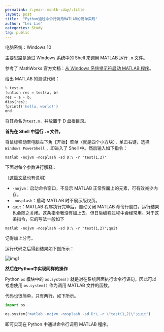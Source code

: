 ```yaml
---
permalink: /:year-:month-:day/:title
layout: post
title:  "Python通过命令行调用MATLAB的简单实现"
author: "Lei Lie"
categories: Study
tag: public
---
```


电脑系统：Windows 10

主要思路是通过 Windows 系统中的 Shell 来调用 MATLAB 运行 `.m` 文件。

参考了 MathWorks 官方文档：[从 Windows 系统提示符启动 MATLAB 程序](https://ww2.mathworks.cn/help/matlab/ref/matlabwindows.html)。

给出 MATLAB 的测试代码：

```python
% test.m
funtion res = test(a, b)
res = a + b;
dips(res);
fprintf('hello, world!')
end
```

将其命名为`test.m`，并放置于 D 盘根目录。

**首先在 Shell 中运行 `.m` 文件。**

将鼠标移动至电脑左下角【开始】菜单（就是四个小方块），单击右键，选择 `Windows PowerShell` ，即进入了 Shell 中。然后输入如下指令：

```shell
matlab -nojvm -nosplash -sd D:\ -r "test(1,2)"
```

下面对每个参数进行解释：

（[这篇文章](https://blog.csdn.net/sinat_33425327/article/details/79125745?utm_medium=distribute.pc_relevant.none-task-blog-2%7Edefault%7EBlogCommendFromMachineLearnPai2%7Edefault-1.pc_relevant_baidujshouduan&depth_1-utm_source=distribute.pc_relevant.none-task-blog-2%7Edefault%7EBlogCommendFromMachineLearnPai2%7Edefault-1.pc_relevant_baidujshouduan)也有说明）

- `-nojvm`：启动命令窗口，不显示 MATLAB 正常界面上的元素，可有效减少内存。
- `-nosplash`：启动 MATLAB 时不展示版权页。
- `quit`：MATLAB 程序执行完毕后，自动关闭 MATLAB 命令行窗口，运行结果也会随之关闭。这条指令我没有加上去，但日后编程过程中会经常用。对于这条指令，它的写法一般如下

```shell
matlab -nojvm -nosplash -sd D:\ -r "test(1,2)";quit
```
记得加上分号。

运行代码之后得到结果如下图所示：

![img1]({{site.page}}/images/img-2021-07-28/img1.png)

**然后在Python中实现同样的操作**

Python  `os` 模块中的 `os.system()` 就是对在系统层面执行命令行语句，因此可以考虑使用 `os.system()` 作为调用 MATLAB 文件的函数。

代码也很简单，只有两行，如下所示。

```python
import os

os.system("matlab -nojvm -nosplash -sd D:\ -r \"test(1,2)\";quit")
```
即可实现在 Python 中通过命令行调用 MATLAB 程序。
